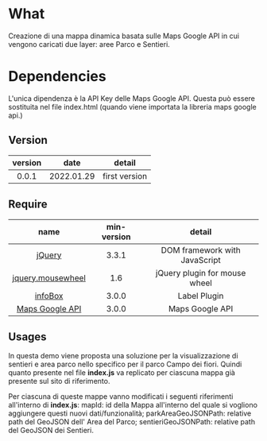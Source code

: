 # What

Creazione di una mappa dinamica basata sulle Maps Google API in cui vengono caricati due layer: aree Parco e Sentieri.

# Dependencies
L'unica dipendenza è la API Key delle Maps Google API. Questa può essere sostituita nel file index.html (quando viene
importata la libreria maps google api.) 


## Version

| version  | date | detail        | 
| :-------:|:----:|:-------------:|
| 0.0.1    | 2022.01.29 | first version   |

## Require

| name  | min-version | detail    |
| :-------:|:----:|:-------------:|
| [jQuery](http://jquery.com/)   | 3.3.1  | DOM framework with JavaScript |
| [jquery.mousewheel](http://plugins.jquery.com/mousewheel/)   | 1.6  | jQuery plugin for mouse wheel |
| [infoBox](https://cdn.jsdelivr.net/gh/googlemaps/v3-utility-library@master/archive/infobox/src/infobox.js)| 3.0.0| Label Plugin    |
| [Maps Google API](https://maps.googleapis.com/maps/api/js)| 3.0.0| Maps Google API   |


## Usages
In questa demo viene proposta una soluzione per la visualizzazione di sentieri e area parco nello specifico per il parco
Campo dei fiori. Quindi quanto presente nel file **index.js** va replicato per ciascuna mappa già presente sul sito di 
riferimento. 

Per ciascuna di queste mappe vanno modificati i seguenti riferimenti all'interno di **index.js**:
mapId: id della Mappa all'interno del quale si vogliono aggiungere questi nuovi dati/funzionalità;
parkAreaGeoJSONPath: relative path del GeoJSON dell' Area del Parco;
sentieriGeoJSONPath: relative path del GeoJSON dei Sentieri. 


